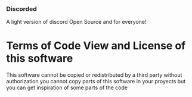 ### Discorded
A light version of discord
Open Source and for everyone!


# Terms of Code View and License of this software

This software cannot be copied or redistributed by a third party without authorization
you cannot copy parts of this software in your proyects but you can get inspiration of some parts of the code
